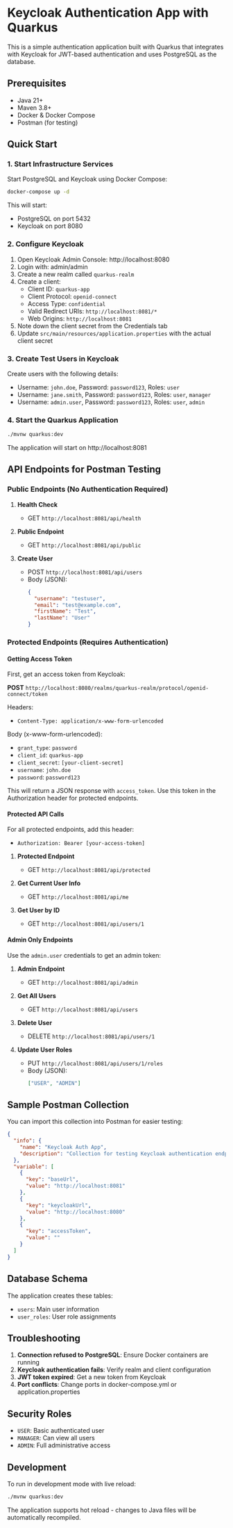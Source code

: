 # Keycloak Authentication App with Quarkus

This is a simple authentication application built with Quarkus that integrates with Keycloak for JWT-based authentication and uses PostgreSQL as the database.

## Prerequisites

- Java 21+
- Maven 3.8+
- Docker & Docker Compose
- Postman (for testing)

## Quick Start

### 1. Start Infrastructure Services

Start PostgreSQL and Keycloak using Docker Compose:

```bash
docker-compose up -d
```

This will start:
- PostgreSQL on port 5432
- Keycloak on port 8080

### 2. Configure Keycloak

1. Open Keycloak Admin Console: http://localhost:8080
2. Login with: admin/admin
3. Create a new realm called `quarkus-realm`
4. Create a client:
   - Client ID: `quarkus-app`
   - Client Protocol: `openid-connect`
   - Access Type: `confidential`
   - Valid Redirect URIs: `http://localhost:8081/*`
   - Web Origins: `http://localhost:8081`
5. Note down the client secret from the Credentials tab
6. Update `src/main/resources/application.properties` with the actual client secret

### 3. Create Test Users in Keycloak

Create users with the following details:
- Username: `john.doe`, Password: `password123`, Roles: `user`
- Username: `jane.smith`, Password: `password123`, Roles: `user`, `manager`  
- Username: `admin.user`, Password: `password123`, Roles: `user`, `admin`

### 4. Start the Quarkus Application

```bash
./mvnw quarkus:dev
```

The application will start on http://localhost:8081

## API Endpoints for Postman Testing

### Public Endpoints (No Authentication Required)

1. **Health Check**
   - GET `http://localhost:8081/api/health`

2. **Public Endpoint**
   - GET `http://localhost:8081/api/public`

3. **Create User**
   - POST `http://localhost:8081/api/users`
   - Body (JSON):
     ```json
     {
       "username": "testuser",
       "email": "test@example.com", 
       "firstName": "Test",
       "lastName": "User"
     }
     ```

### Protected Endpoints (Requires Authentication)

#### Getting Access Token

First, get an access token from Keycloak:

**POST** `http://localhost:8080/realms/quarkus-realm/protocol/openid-connect/token`

Headers:
- `Content-Type: application/x-www-form-urlencoded`

Body (x-www-form-urlencoded):
- `grant_type`: `password`
- `client_id`: `quarkus-app`
- `client_secret`: `[your-client-secret]`
- `username`: `john.doe`
- `password`: `password123`

This will return a JSON response with `access_token`. Use this token in the Authorization header for protected endpoints.

#### Protected API Calls

For all protected endpoints, add this header:
- `Authorization: Bearer [your-access-token]`

1. **Protected Endpoint**
   - GET `http://localhost:8081/api/protected`

2. **Get Current User Info**
   - GET `http://localhost:8081/api/me`

3. **Get User by ID**
   - GET `http://localhost:8081/api/users/1`

#### Admin Only Endpoints

Use the `admin.user` credentials to get an admin token:

1. **Admin Endpoint**
   - GET `http://localhost:8081/api/admin`

2. **Get All Users**
   - GET `http://localhost:8081/api/users`

3. **Delete User**
   - DELETE `http://localhost:8081/api/users/1`

4. **Update User Roles**
   - PUT `http://localhost:8081/api/users/1/roles`
   - Body (JSON):
     ```json
     ["USER", "ADMIN"]
     ```

## Sample Postman Collection

You can import this collection into Postman for easier testing:

```json
{
  "info": {
    "name": "Keycloak Auth App",
    "description": "Collection for testing Keycloak authentication endpoints"
  },
  "variable": [
    {
      "key": "baseUrl",
      "value": "http://localhost:8081"
    },
    {
      "key": "keycloakUrl", 
      "value": "http://localhost:8080"
    },
    {
      "key": "accessToken",
      "value": ""
    }
  ]
}
```

## Database Schema

The application creates these tables:
- `users`: Main user information
- `user_roles`: User role assignments

## Troubleshooting

1. **Connection refused to PostgreSQL**: Ensure Docker containers are running
2. **Keycloak authentication fails**: Verify realm and client configuration
3. **JWT token expired**: Get a new token from Keycloak
4. **Port conflicts**: Change ports in docker-compose.yml or application.properties

## Security Roles

- `USER`: Basic authenticated user
- `MANAGER`: Can view all users
- `ADMIN`: Full administrative access

## Development

To run in development mode with live reload:

```bash
./mvnw quarkus:dev
```

The application supports hot reload - changes to Java files will be automatically recompiled.
